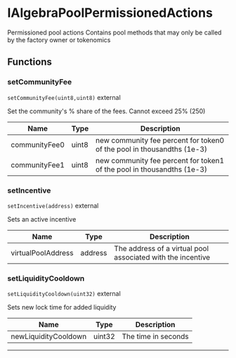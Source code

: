 

# IAlgebraPoolPermissionedActions

Permissioned pool actions
Contains pool methods that may only be called by the factory owner or tokenomics




## Functions
### setCommunityFee


`setCommunityFee(uint8,uint8)`  external

Set the community&#x27;s % share of the fees. Сannot exceed 25% (250)



| Name | Type | Description |
| ---- | ---- | ----------- |
| communityFee0 | uint8 | new community fee percent for token0 of the pool in thousandths (1e-3) |
| communityFee1 | uint8 | new community fee percent for token1 of the pool in thousandths (1e-3) |


### setIncentive


`setIncentive(address)`  external

Sets an active incentive



| Name | Type | Description |
| ---- | ---- | ----------- |
| virtualPoolAddress | address | The address of a virtual pool associated with the incentive |


### setLiquidityCooldown


`setLiquidityCooldown(uint32)`  external

Sets new lock time for added liquidity



| Name | Type | Description |
| ---- | ---- | ----------- |
| newLiquidityCooldown | uint32 | The time in seconds |




---


